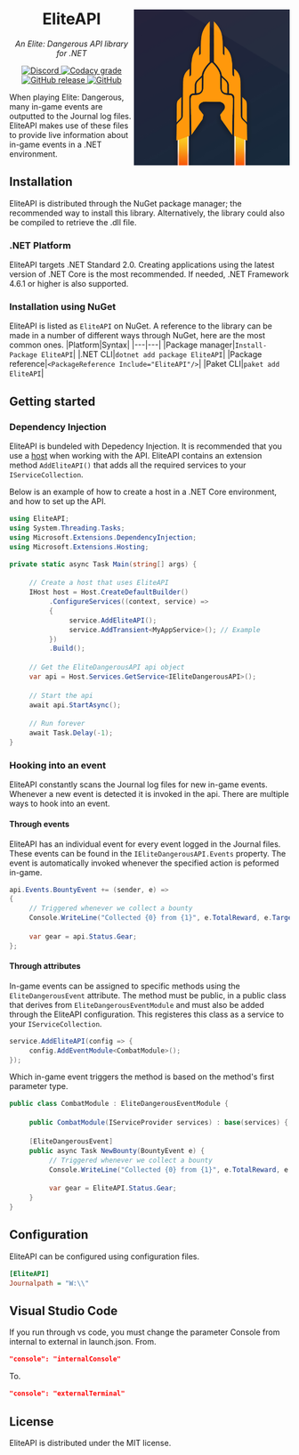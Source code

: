 <div text-align="center">
<img src="https://github.com/EliteAPI/EliteAPI/blob/master/Icons/logo_gradient_shine.jpg?raw=true" align="right"
     title="EliteAPI by Somfic" width="280" height="280">
<h1 align="center">EliteAPI</h1>
     
<p align="center"><i>An Elite: Dangerous API library for .NET</i></p>
     
<p align="center">
     <a href="https://www.discord.gg/jwpFUPZ">
          <img alt="Discord" src="https://img.shields.io/discord/498422961297031168?color=%23f2a529&label=DISCORD&style=for-the-badge">
     </a>
     <a href="https://app.codacy.com/gh/EliteAPI/EliteAPI?utm_source=github.com&utm_medium=referral&utm_content=EliteAPI/EliteAPI&utm_campaign=Badge_Grade_Dashboard">
          <img alt="Codacy grade" src="https://img.shields.io/codacy/grade/cd6364ab2d6a46a18627e6c8454f5672?color=%23f2a529&label=CODE%20QUALITY&style=for-the-badge">
     </a>
     <a href="https://github.com/EliteAPI/EliteAPI/releases">
        <img alt="GitHub release" src="https://img.shields.io/github/v/release/EliteAPI/EliteAPI?color=%23f2a529&label=VERSION&style=for-the-badge">
     </a>
     <a href="https://github.com/EliteAPI/EliteAPI/blob/master/LICENSE">
         <img alt="GitHub" src="https://img.shields.io/github/license/EliteAPI/EliteAPI?color=%23f2a529&label=LICENSE&style=for-the-badge">
     </a>
</p>
<p>When playing Elite: Dangerous, many in-game events are outputted to the Journal log files. EliteAPI makes use of these files to provide live information about in-game events in a .NET environment. 
</div>

## Installation
EliteAPI is distributed through the NuGet package manager; the recommended way to install this library. Alternatively, the library could also be compiled to retrieve the .dll file.

### .NET Platform
EliteAPI targets .NET Standard 2.0. Creating applications using the latest version of .NET Core is the most recommended. If needed, .NET Framework 4.6.1 or higher is also supported.

### Installation using NuGet
EliteAPI is listed as `EliteAPI` on NuGet. A reference to the library can be made in a number of different ways through NuGet, here are the most common ones. 
|Platform|Syntax|
|---|---|
|Package manager|`Install-Package EliteAPI`|
|.NET CLI|`dotnet add package EliteAPI`|
|Package reference|`<PackageReference Include="EliteAPI"/>`|
|Paket CLI|`paket add EliteAPI`|


## Getting started

### Dependency Injection
EliteAPI is bundeled with Depedency Injection. It is recommended that you use a [host](https://docs.microsoft.com/en-us/aspnet/core/fundamentals/host/generic-host?view=aspnetcore-3.1) when working with the API. EliteAPI contains an extension method `AddEliteAPI()` that adds all the required services to your `IServiceCollection`. 

Below is an example of how to create a host in a .NET Core environment, and how to set up the API.

```cs
using EliteAPI;
using System.Threading.Tasks;
using Microsoft.Extensions.DependencyInjection;
using Microsoft.Extensions.Hosting;
```
```cs
private static async Task Main(string[] args) {

     // Create a host that uses EliteAPI
     IHost host = Host.CreateDefaultBuilder()
          .ConfigureServices((context, service) =>
          {
               service.AddEliteAPI();
               service.AddTransient<MyAppService>(); // Example
          })
          .Build();

     // Get the EliteDangerousAPI api object
     var api = Host.Services.GetService<IEliteDangerousAPI>();
     
     // Start the api
     await api.StartAsync();
     
     // Run forever
     await Task.Delay(-1);
}
```

### Hooking into an event
EliteAPI constantly scans the Journal log files for new in-game events. Whenever a new event is detected it is invoked in the api. There are multiple ways to hook into an event.

#### Through events
EliteAPI has an individual event for every event logged in the Journal files. These events can be found in the `IEliteDangerousAPI.Events` property. The event is automatically invoked whenever the specified action is peformed in-game.

```cs
api.Events.BountyEvent += (sender, e) =>
{
     // Triggered whenever we collect a bounty
     Console.WriteLine("Collected {0} from {1}", e.TotalReward, e.Target);

     var gear = api.Status.Gear;
};
```

#### Through attributes
In-game events can be assigned to specific methods using the `EliteDangerousEvent` attribute. The method must be public, in a public class that derives from `EliteDangerousEventModule` and must also be added through the EliteAPI configuration. This registeres this class as a service to your `IServiceCollection`.

```cs
service.AddEliteAPI(config => {
     config.AddEventModule<CombatModule>();
});
```

Which in-game event triggers the method is based on the method's first parameter type. 

```cs
public class CombatModule : EliteDangerousEventModule {

     public CombatModule(IServiceProvider services) : base(services) {  }

     [EliteDangerousEvent]
     public async Task NewBounty(BountyEvent e) {
          // Triggered whenever we collect a bounty
          Console.WriteLine("Collected {0} from {1}", e.TotalReward, e.Target);

          var gear = EliteAPI.Status.Gear;
     }
}
```

## Configuration
EliteAPI can be configured using configuration files.

```ini
[EliteAPI]
Journalpath = "W:\\"
```
## Visual Studio Code
If you run through vs code, you must change the parameter Console from internal to external in launch.json.
From.
```json
"console": "internalConsole"
```
To.
```json
"console": "externalTerminal"
```

## License
EliteAPI is distributed under the MIT license.

